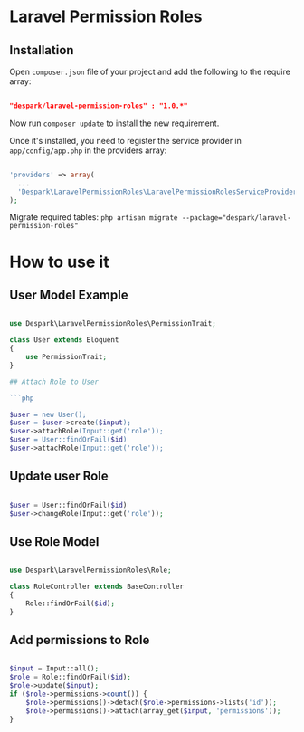 # Laravel Permission Roles

## Installation

Open `composer.json` file of your project and add the following to the require array:
```json

"despark/laravel-permission-roles" : "1.0.*"

```

Now run `composer update` to install the new requirement.

Once it's installed, you need to register the service provider in `app/config/app.php` in the providers array:
```php

'providers' => array(
  ...
  'Despark\LaravelPermissionRoles\LaravelPermissionRolesServiceProvider',
);

```

Migrate required tables:
`php artisan migrate --package="despark/laravel-permission-roles"`


# How to use it

## User Model Example

```php

use Despark\LaravelPermissionRoles\PermissionTrait;

class User extends Eloquent
{
    use PermissionTrait;
}

## Attach Role to User

```php

$user = new User();
$user = $user->create($input);
$user->attachRole(Input::get('role'));
$user = User::findOrFail($id)
$user->attachRole(Input::get('role'));

```

## Update user Role

```php

$user = User::findOrFail($id)
$user->changeRole(Input::get('role'));

```

## Use Role Model

```php

use Despark\LaravelPermissionRoles\Role;

class RoleController extends BaseController
{
	Role::findOrFail($id);
}

```

## Add permissions to Role

```php

$input = Input::all();
$role = Role::findOrFail($id);
$role->update($input);
if ($role->permissions->count()) {
    $role->permissions()->detach($role->permissions->lists('id'));
    $role->permissions()->attach(array_get($input, 'permissions'));
}

```






